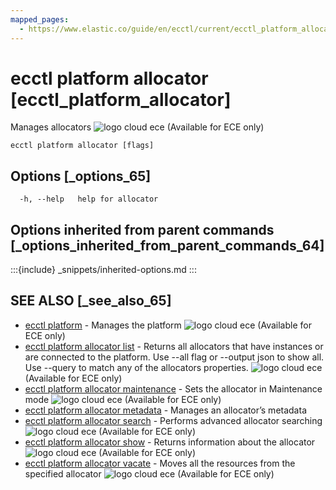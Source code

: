 ```yaml
---
mapped_pages:
  - https://www.elastic.co/guide/en/ecctl/current/ecctl_platform_allocator.html
---
```


# ecctl platform allocator [ecctl_platform_allocator]

Manages allocators ![logo cloud ece](https://doc-icons.s3.us-east-2.amazonaws.com/logo_cloud_ece.svg "Supported on {{ece}}") (Available for ECE only)

```
ecctl platform allocator [flags]
```


## Options [_options_65]

```
  -h, --help   help for allocator
```


## Options inherited from parent commands [_options_inherited_from_parent_commands_64]

:::{include} _snippets/inherited-options.md
:::


## SEE ALSO [_see_also_65]

* [ecctl platform](/reference/ecctl_platform.md)	 - Manages the platform ![logo cloud ece](https://doc-icons.s3.us-east-2.amazonaws.com/logo_cloud_ece.svg "Supported on {{ece}}") (Available for ECE only)
* [ecctl platform allocator list](/reference/ecctl_platform_allocator_list.md)	 - Returns all allocators that have instances or are connected to the platform. Use --all flag or --output json to show all. Use --query to match any of the allocators properties. ![logo cloud ece](https://doc-icons.s3.us-east-2.amazonaws.com/logo_cloud_ece.svg "Supported on {{ece}}") (Available for ECE only)
* [ecctl platform allocator maintenance](/reference/ecctl_platform_allocator_maintenance.md)	 - Sets the allocator in Maintenance mode ![logo cloud ece](https://doc-icons.s3.us-east-2.amazonaws.com/logo_cloud_ece.svg "Supported on {{ece}}") (Available for ECE only)
* [ecctl platform allocator metadata](/reference/ecctl_platform_allocator_metadata.md)	 - Manages an allocator’s metadata
* [ecctl platform allocator search](/reference/ecctl_platform_allocator_search.md)	 - Performs advanced allocator searching ![logo cloud ece](https://doc-icons.s3.us-east-2.amazonaws.com/logo_cloud_ece.svg "Supported on {{ece}}") (Available for ECE only)
* [ecctl platform allocator show](/reference/ecctl_platform_allocator_show.md)	 - Returns information about the allocator ![logo cloud ece](https://doc-icons.s3.us-east-2.amazonaws.com/logo_cloud_ece.svg "Supported on {{ece}}") (Available for ECE only)
* [ecctl platform allocator vacate](/reference/ecctl_platform_allocator_vacate.md)	 - Moves all the resources from the specified allocator ![logo cloud ece](https://doc-icons.s3.us-east-2.amazonaws.com/logo_cloud_ece.svg "Supported on {{ece}}") (Available for ECE only)

